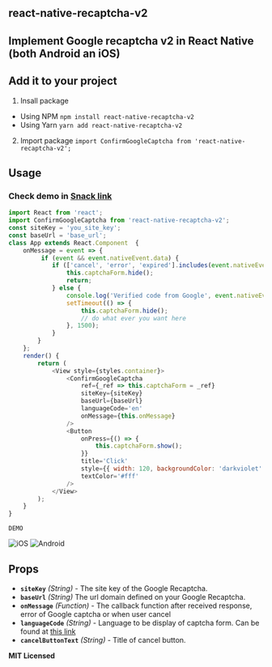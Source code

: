 
## react-native-recaptcha-v2
## Implement Google recaptcha v2 in React Native (both Android an iOS)


## Add it to your project

1. Insall package
- Using NPM
   `npm install react-native-recaptcha-v2` 
- Using Yarn
   `yarn add react-native-recaptcha-v2`
2. Import package
`import ConfirmGoogleCaptcha from 'react-native-recaptcha-v2';`

## Usage

### Check demo in [Snack link](https://snack.expo.io/@ehbasouri/react-native-recaptcha-v2)


```javascript
import React from 'react';
import ConfirmGoogleCaptcha from 'react-native-recaptcha-v2';
const siteKey = 'you_site_key';
const baseUrl = 'base_url';
class App extends React.Component  {
    onMessage = event => {
         if (event && event.nativeEvent.data) {
            if (['cancel', 'error', 'expired'].includes(event.nativeEvent.data)) {
                this.captchaForm.hide();
                return;
            } else {
                console.log('Verified code from Google', event.nativeEvent.data);
                setTimeout(() => {
                    this.captchaForm.hide();
                    // do what ever you want here
                }, 1500);
            }
        }
    };
    render() {
        return (
            <View style={styles.container}>
                <ConfirmGoogleCaptcha
                    ref={_ref => this.captchaForm = _ref}
                    siteKey={siteKey}
                    baseUrl={baseUrl}
                    languageCode='en'
                    onMessage={this.onMessage}
                />
                <Button
                    onPress={() => {
                        this.captchaForm.show();
                    }}
                    title='Click'
                    style={{ width: 120, backgroundColor: 'darkviolet' }}
                    textColor='#fff'
                />
            </View>
        );
    }
}
```

```
DEMO
```
![iOS](https://github.com/xuho/demo-images/blob/master/ios.gif)
![Android](https://github.com/xuho/demo-images/blob/master/android.gif)



## Props

- **`siteKey`** _(String)_ - The site key of the Google Recaptcha.
- **`baseUrl`** _(String)_ The url domain defined on your Google Recaptcha.
- **`onMessage`** _(Function)_ - The callback function  after received response, error of Google captcha or when user cancel
- **`languageCode`** _(String)_ - Language to be display of captcha form. Can be found at [this link](https://developers.google.com/recaptcha/docs/language)
- **`cancelButtonText`** _(String)_ - Title of cancel button.


**MIT Licensed**
